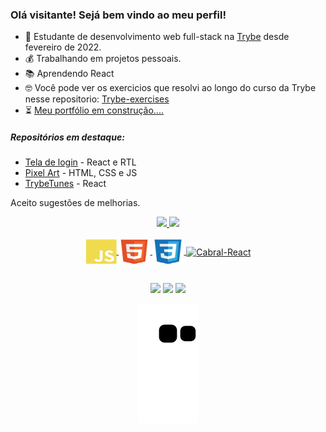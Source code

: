 ### Olá visitante! Sejá bem vindo ao meu perfil!

- 🌱 Estudante de desenvolvimento web full-stack na [Trybe](https://www.betrybe.com/) desde fevereiro de 2022.
- 💰 Trabalhando em projetos pessoais.
- 📚 Aprendendo React
- 🤓 Você pode ver os exercicios que resolvi ao longo do curso da Trybe nesse repositorio: [Trybe-exercises](https://github.com/GusCabraal/trybe-exercises)
- ⏳ [Meu portfólio em construção....](https://guscabraal.github.io/)
##### Repositórios em destaque:
- [Tela de login]() - React e RTL
- [Pixel Art]() - HTML, CSS e JS
- [TrybeTunes]() - React

Aceito sugestões de melhorias.

<div align="center">
  <a href="https://github.com/GusCabraal">
  <img height="150em" src="https://github-readme-stats.vercel.app/api?username=GusCabraal&show_icons=true&theme=dracula&include_all_commits=true&count_private=true"/>
  <img height="150em" src="https://github-readme-stats.vercel.app/api/top-langs/?username=GusCabraal&layout=compact&langs_count=7&theme=dracula"/>
</div>
  <div style="display: inline_block" align="center"><br>
  <img align="center" alt="Cabral-Js" height="40" width="50" src="https://raw.githubusercontent.com/devicons/devicon/master/icons/javascript/javascript-plain.svg">
  <img align="center" alt="Cabral-HTML" height="40" width="50" src="https://raw.githubusercontent.com/devicons/devicon/master/icons/html5/html5-original.svg">
  <img align="center" alt="Cabral-CSS" height="40" width="50" src="https://raw.githubusercontent.com/devicons/devicon/master/icons/css3/css3-original.svg">
  <img align="center" alt="Cabral-React" height="40" width="50" src="https://cdn.jsdelivr.net/gh/devicons/devicon/icons/react/react-original.svg">
</div>
  
  ##
  
  <div align="center"> 
  <a href="https://www.linkedin.com/in/guscabraal/" target="_blank"><img src="https://img.shields.io/badge/-LinkedIn-%230077B5?style=for-the-badge&logo=linkedin&logoColor=white" target="_blank"></a> 
  <a href = "mailto:gustavocabral97@hotmail.com"><img src="https://img.shields.io/badge/Microsoft_Outlook-0078D4?style=for-the-badge&logo=microsoft-outlook&logoColor=white" target="_blank"></a>
   <a href="https://twitter.com/cabraaldev" target="_blank"><img src="https://img.shields.io/badge/Twitter-1DA1F2?style=for-the-badge&logo=twitter&logoColor=white" target="_blank"></a>

 
  ![Snake animation](https://github.com/GusCabraal/GusCabraal/blob/output/github-contribution-grid-snake.svg)
 
</div>

